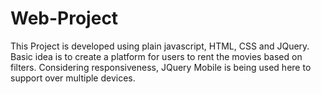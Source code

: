 # Web-Project
This Project is developed using plain javascript, HTML, CSS and JQuery.
Basic idea is to create a platform for users to rent the movies based on filters.
Considering responsiveness, JQuery Mobile is being used here to support over multiple devices.
